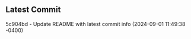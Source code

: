 
## Latest Commit
5c904bd - Update README with latest commit info (2024-09-01 11:49:38 -0400) <Yunxi-Zhou>
